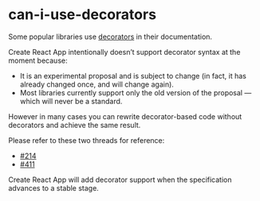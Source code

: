 # can-i-use-decorators

Some popular libraries use [decorators](https://medium.com/google-developers/exploring-es7-decorators-76ecb65fb841) in their documentation.

Create React App intentionally doesn’t support decorator syntax at the moment because:

- It is an experimental proposal and is subject to change (in fact, it has already changed once, and will change again).
- Most libraries currently support only the old version of the proposal — which will never be a standard.

However in many cases you can rewrite decorator-based code without decorators and achieve the same result.

Please refer to these two threads for reference:

- [\#214](https://github.com/facebook/create-react-app/issues/214)
- [\#411](https://github.com/facebook/create-react-app/issues/411)

Create React App will add decorator support when the specification advances to a stable stage.
